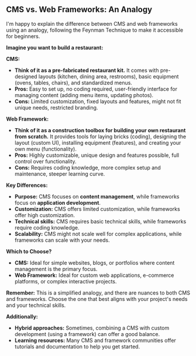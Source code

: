 ## CMS vs. Web Frameworks: An Analogy

I'm happy to explain the difference between CMS and web frameworks using an analogy, following the Feynman Technique to make it accessible for beginners.

**Imagine you want to build a restaurant:**

**CMS:**

* **Think of it as a pre-fabricated restaurant kit.** It comes with pre-designed layouts (kitchen, dining area, restrooms), basic equipment (ovens, tables, chairs), and standardized menus.
* **Pros:** Easy to set up, no coding required, user-friendly interface for managing content (adding menu items, updating photos).
* **Cons:** Limited customization, fixed layouts and features, might not fit unique needs, restricted branding.

**Web Framework:**

* **Think of it as a construction toolbox for building your own restaurant from scratch.** It provides tools for laying bricks (coding), designing the layout (custom UI), installing equipment (features), and creating your own menu (functionality).
* **Pros:** Highly customizable, unique design and features possible, full control over functionality.
* **Cons:** Requires coding knowledge, more complex setup and maintenance, steeper learning curve.

**Key Differences:**

* **Purpose:** CMS focuses on **content management**, while frameworks focus on **application development**.
* **Customization:** CMS offers limited customization, while frameworks offer high customization.
* **Technical skills:** CMS requires basic technical skills, while frameworks require coding knowledge.
* **Scalability:** CMS might not scale well for complex applications, while frameworks can scale with your needs.

**Which to Choose?**

* **CMS:** Ideal for simple websites, blogs, or portfolios where content management is the primary focus.
* **Web Framework:** Ideal for custom web applications, e-commerce platforms, or complex interactive projects.

**Remember:** This is a simplified analogy, and there are nuances to both CMS and frameworks. Choose the one that best aligns with your project's needs and your technical skills.

**Additionally:**

* **Hybrid approaches:** Sometimes, combining a CMS with custom development (using a framework) can offer a good balance.
* **Learning resources:** Many CMS and framework communities offer tutorials and documentation to help you get started.

